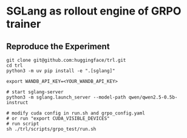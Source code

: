 # SGLang as rollout engine of GRPO trainer 
## Reproduce the Experiment
```
git clone git@github.com:huggingface/trl.git
cd trl
python3 -m uv pip install -e ".[sglang]"

export WANDB_API_KEY=<YOUR_WANDB_API_KEY>

# start sglang-server
python3 -m sglang.launch_server --model-path qwen/qwen2.5-0.5b-instruct

# modify cuda config in run.sh and grpo_config.yaml
# or run "export CUDA_VISIBLE_DEVICES"
# run script
sh ./trl/scripts/grpo_test/run.sh

```